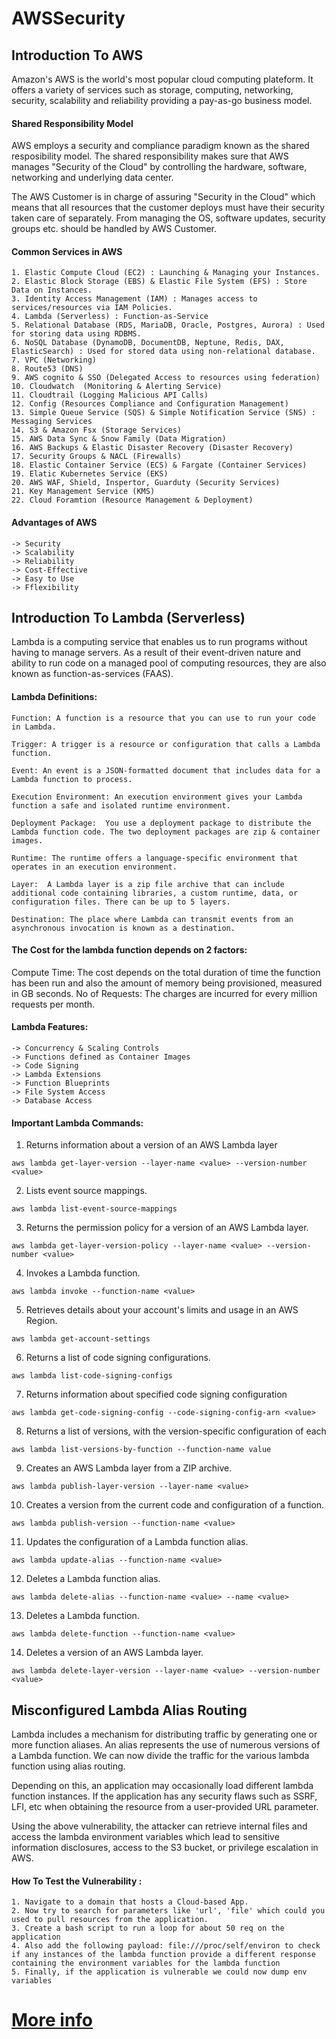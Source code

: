# AWSSecurity

## Introduction To AWS

Amazon's AWS is the world's most popular cloud computing plateform. It offers a variety of services such as storage, computing, networking, security, scalability and reliability providing a pay-as-go business model.

#### Shared Responsibility Model

AWS employs a security and compliance paradigm known as the shared resposibility model. The shared responsibility makes sure that AWS manages "Security of the Cloud" by controlling the hardware, software, networking and underlying data center.

The AWS Customer is in charge of assuring "Security in the Cloud" which means that all resources that the customer deploys must have their security taken care of separately. From managing the OS, software updates, security groups etc. should be handled by AWS Customer.

#### Common Services in AWS

```
1. Elastic Compute Cloud (EC2) : Launching & Managing your Instances.
2. Elastic Block Storage (EBS) & Elastic File System (EFS) : Store Data on Instances.
3. Identity Access Management (IAM) : Manages access to services/resources via IAM Policies.
4. Lambda (Serverless) : Function-as-Service
5. Relational Database (RDS, MariaDB, Oracle, Postgres, Aurora) : Used for storing data using RDBMS.
6. NoSQL Database (DynamoDB, DocumentDB, Neptune, Redis, DAX, ElasticSearch) : Used for stored data using non-relational database.
7. VPC (Networking)
8. Route53 (DNS)
9. AWS cognito & SSO (Delegated Access to resources using federation)
10. Cloudwatch  (Monitoring & Alerting Service)
11. Cloudtrail (Logging Malicious API Calls)
12. Config (Resources Compliance and Configuration Management)
13. Simple Queue Service (SQS) & Simple Notification Service (SNS) : Messaging Services
14. S3 & Amazon Fsx (Storage Services)
15. AWS Data Sync & Snow Family (Data Migration)
16. AWS Backups & Elastic Disaster Recovery (Disaster Recovery)
17. Security Groups & NACL (Firewalls)
18. Elastic Container Service (ECS) & Fargate (Container Services)
19. Elatic Kubernetes Service (EKS) 
20. AWS WAF, Shield, Inspertor, Guarduty (Security Services)
21. Key Management Service (KMS)
22. Cloud Foramtion (Resource Management & Deployment)
```
#### Advantages of AWS
```
-> Security
-> Scalability
-> Reliability
-> Cost-Effective
-> Easy to Use
-> Fflexibility
```

## Introduction To Lambda (Serverless)

Lambda is a computing service that enables us to run programs without having to manage servers. As a result of their event-driven nature and ability to run code on a managed pool of computing resources, they are also known as function-as-services (FAAS).

#### Lambda Definitions:

```
Function: A function is a resource that you can use to run your code in Lambda.

Trigger: A trigger is a resource or configuration that calls a Lambda function.

Event: An event is a JSON-formatted document that includes data for a Lambda function to process. 

Execution Environment: An execution environment gives your Lambda function a safe and isolated runtime environment. 

Deployment Package:  You use a deployment package to distribute the Lambda function code. The two deployment packages are zip & container images.

Runtime: The runtime offers a language-specific environment that operates in an execution environment.

Layer:  A Lambda layer is a zip file archive that can include additional code containing libraries, a custom runtime, data, or configuration files. There can be up to 5 layers.

Destination: The place where Lambda can transmit events from an asynchronous invocation is known as a destination.
```
#### The Cost for the lambda function depends on 2 factors:

Compute Time: The cost depends on the total duration of time the function has been run and also the amount of memory being provisioned, measured in GB seconds. 
No of Requests: The charges are incurred for every million requests per month.

#### Lambda Features:

```
-> Concurrency & Scaling Controls
-> Functions defined as Container Images
-> Code Signing
-> Lambda Extensions
-> Function Blueprints
-> File System Access
-> Database Access
```
#### Important Lambda Commands:
1. Returns information about a version of an AWS Lambda layer
```
aws lambda get-layer-version --layer-name <value> --version-number <value>
```
2. Lists event source mappings.
```
aws lambda list-event-source-mappings
```
3. Returns the permission policy for a version of an AWS Lambda layer.
```
aws lambda get-layer-version-policy --layer-name <value> --version-number <value>
```
4. Invokes a Lambda function.
```
aws lambda invoke --function-name <value>
```
5. Retrieves details about your account's limits and usage in an AWS Region.
```
aws lambda get-account-settings
```
6. Returns a list of code signing configurations.
```
aws lambda list-code-signing-configs
```
7. Returns information about specified code signing configuration
```
aws lambda get-code-signing-config --code-signing-config-arn <value>
```
8. Returns a list of versions, with the version-specific configuration of each
```
aws lambda list-versions-by-function --function-name value
```  
9. Creates an AWS Lambda layer from a ZIP archive.
```
aws lambda publish-layer-version --layer-name <value>
```
10. Creates a version from the current code and configuration of a function.
```
aws lambda publish-version --function-name <value>
```  
11. Updates the configuration of a Lambda function alias.
```
aws lambda update-alias --function-name <value>
```
12. Deletes a Lambda function alias.
```
aws lambda delete-alias --function-name <value> --name <value>
```  
13. Deletes a Lambda function.
```
aws lambda delete-function --function-name <value>
```
14. Deletes a version of an AWS Lambda layer.
```
aws lambda delete-layer-version --layer-name <value> --version-number <value>
```
## Misconfigured Lambda Alias Routing

Lambda includes a mechanism for distributing traffic by generating one or more function aliases. An alias represents the use of numerous versions of a Lambda function. We can now divide the traffic for the various lambda function using alias routing.

Depending on this, an application may occasionally load different lambda function instances. If the application has any security flaws such as SSRF, LFI, etc when obtaining the resource from a user-provided URL parameter. 

Using the above vulnerability, the attacker can retrieve internal files and access the lambda environment variables which lead to sensitive information disclosures, access to the S3 bucket, or privilege escalation in AWS. 

#### How To Test the Vulnerability :
```
1. Navigate to a domain that hosts a Cloud-based App.
2. Now try to search for parameters like 'url', 'file' which could you used to pull resources from the application.
3. Create a bash script to run a loop for about 50 req on the application
4. Also add the following payload: file:///proc/self/environ to check if any instances of the lambda function provide a different response containing the environment variables for the lambda function
5. Finally, if the application is vulnerable we could now dump env variables
```

# [More info](https://docs.aws.amazon.com/AWSEC2/latest/UserGuide/concepts.html)
